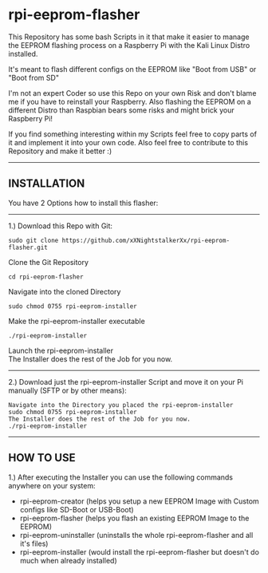 # rpi-eeprom-flasher
This Repository has some bash Scripts in it that make it easier to manage the EEPROM flashing process on a Raspberry Pi with the Kali Linux Distro installed.

It's meant to flash different configs on the EEPROM like "Boot from USB" or "Boot from SD"

I'm not an expert Coder so use this Repo on your own Risk and don't blame me if you have to reinstall your Raspberry.
Also flashing the EEPROM on a different Distro than Raspbian bears some risks and might brick your Raspberry Pi!

If you find something interesting within my Scripts feel free to copy parts of it and implement it into your own code.
Also feel free to contribute to this Repository and make it better :)



----------------------------------------------------------------
INSTALLATION
-

You have 2 Options how to install this flasher:

----------------------------------------------------------------
1.) Download this Repo with Git:

    sudo git clone https://github.com/xXNightstalkerXx/rpi-eeprom-flasher.git

Clone the Git Repository

    cd rpi-eeprom-flasher

Navigate into the cloned Directory

    sudo chmod 0755 rpi-eeprom-installer

Make the rpi-eeprom-installer executable

    ./rpi-eeprom-installer

Launch the rpi-eeprom-installer</br>
The Installer does the rest of the Job for you now.

-----------------------------------------------------------------
2.) Download just the rpi-eeprom-installer Script and move it on your Pi manually (SFTP or by other means):

    Navigate into the Directory you placed the rpi-eeprom-installer
    sudo chmod 0755 rpi-eeprom-installer
    The Installer does the rest of the Job for you now.
    ./rpi-eeprom-installer

----------------------------------------------------------------
HOW TO USE
-

1.) After executing the Installer you can use the following commands anywhere on your system:
  - rpi-eeprom-creator  (helps you setup a new EEPROM Image with Custom configs like SD-Boot or USB-Boot)
  - rpi-eeprom-flasher  (helps you flash an existing EEPROM Image to the EEPROM)
  - rpi-eeprom-uninstaller  (uninstalls the whole rpi-eeprom-flasher and all it's files)
  - rpi-eeprom-installer  (would install the rpi-eeprom-flasher but doesn't do much when already installed)
